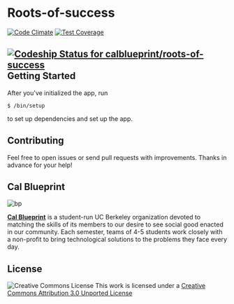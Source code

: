 Roots-of-success
================
[![Code Climate](https://codeclimate.com/github/calblueprint/roots-of-success/badges/gpa.svg)](https://codeclimate.com/github/calblueprint/roots-of-success)
[![Test Coverage](https://codeclimate.com/github/calblueprint/roots-of-success/badges/coverage.svg)](https://codeclimate.com/github/calblueprint/roots-of-success)

[ ![Codeship Status for calblueprint/roots-of-success](https://codeship.com/projects/ca323880-672e-0132-5533-0ec4c97b952f/status?branch=master)](https://codeship.com/projects/53018)
Getting Started
---------------

After you've initialized the app, run

    $ /bin/setup

to set up dependencies and set up the app.

## Contributing

Feel free to open issues or send pull requests with improvements. Thanks in
advance for your help!

## Cal Blueprint
![bp](https://cloud.githubusercontent.com/assets/2468904/11998649/8a12f970-aa5d-11e5-8dab-7eef0766c793.png "BP Banner")

**[Cal Blueprint](http://www.calblueprint.org/)** is a student-run UC Berkeley
organization devoted to matching the skills of its members to our desire to see
social good enacted in our community. Each semester, teams of 4-5 students work
closely with a non-profit to bring technological solutions to the problems they
face every day.

## License

![Creative Commons License](http://i.creativecommons.org/l/by/3.0/88x31.png)
This work is licensed under a [Creative Commons Attribution 3.0 Unported
License](http://creativecommons.org/licenses/by/3.0/deed.en_US)
